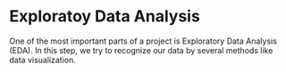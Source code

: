 # Exploratoy Data Analysis

One of the most important parts of a project is Exploratory Data Analysis (EDA). In this step, we try to recognize our data by several methods like data visualization.
